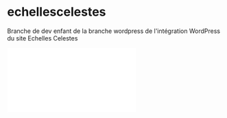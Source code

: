 # echellescelestes


Branche de dev enfant de la branche wordpress de l'intégration WordPress du site Echelles Celestes


![Cliquez ici pour accéder au site vitrine ](front-page.html)

